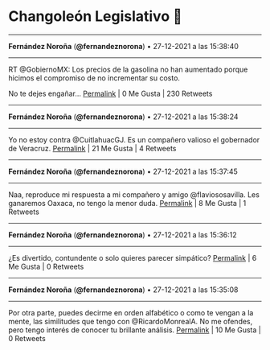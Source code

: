 # Changoleón Legislativo 🙈
*****
**Fernández Noroña** (**@fernandeznorona**) • 27-12-2021 a las 15:38:40
*****
RT @GobiernoMX: Los precios de la gasolina no han aumentado porque hicimos el compromiso de no incrementar su costo.


 No te dejes engañar…
[Permalink](https://twitter.com/fernandeznorona/status/1475612123539677186) | 0 Me Gusta | 230 Retweets
*****
**Fernández Noroña** (**@fernandeznorona**) • 27-12-2021 a las 15:38:24
*****
Yo no estoy contra @CuitlahuacGJ. Es un compañero valioso el gobernador de Veracruz.
[Permalink](https://twitter.com/fernandeznorona/status/1475612055159848961) | 21 Me Gusta | 4 Retweets
*****
**Fernández Noroña** (**@fernandeznorona**) • 27-12-2021 a las 15:37:45
*****
Naa, reproduce mi respuesta a mi compañero y amigo @flaviososavilla. Les ganaremos Oaxaca, no tengo la menor duda.
[Permalink](https://twitter.com/fernandeznorona/status/1475611894824292358) | 8 Me Gusta | 1 Retweets
*****
**Fernández Noroña** (**@fernandeznorona**) • 27-12-2021 a las 15:36:12
*****
¿Es divertido, contundente o solo quieres parecer simpático?
[Permalink](https://twitter.com/fernandeznorona/status/1475611504212955137) | 6 Me Gusta | 0 Retweets
*****
**Fernández Noroña** (**@fernandeznorona**) • 27-12-2021 a las 15:35:08
*****
Por otra parte, puedes decirme en orden alfabético o como te vengan a la mente, las similitudes que tengo con @RicardoMonrealA. No me ofendes, pero tengo interés de conocer tu brillante análisis.
[Permalink](https://twitter.com/fernandeznorona/status/1475611236071088133) | 10 Me Gusta | 0 Retweets